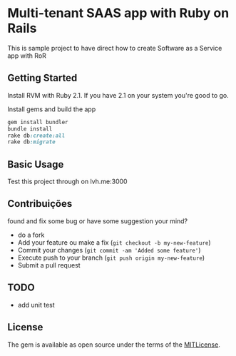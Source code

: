 # Multi-tenant SAAS app with Ruby on Rails

 This is sample project to have direct how to create Software as a Service app with RoR

## Getting Started

Install RVM with Ruby 2.1. If you have 2.1 on your system you're good to go.

Install gems and build the app


```ruby
gem install bundler
bundle install
rake db:create:all
rake db:migrate
```

## Basic Usage

Test this project through on lvh.me:3000

## Contribuições

found and fix some bug or have some suggestion your mind?

* do a fork
* Add your feature ou make a fix (`git checkout -b my-new-feature`)
* Commit your changes (`git commit -am 'Added some feature'`)
* Execute push to your branch (`git push origin my-new-feature`)
* Submit a pull request


## TODO

 * add unit test

## License

The gem is available as open source under the terms of the [MITLicense](http://opensource.org/licenses/MIT).
